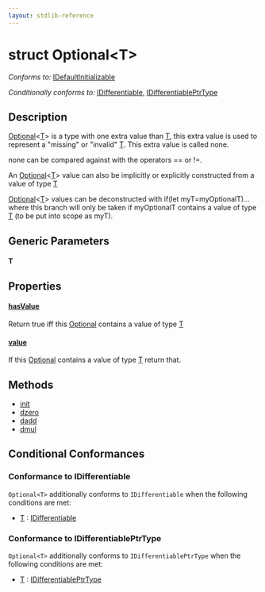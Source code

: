 ```yaml
---
layout: stdlib-reference
---
```


# struct Optional\<T\>

*Conforms to:* [IDefaultInitializable](../../interfaces/idefaultinitializable-018/index.html)

*Conditionally conforms to:* [IDifferentiable](../../interfaces/idifferentiable-01/index.html), [IDifferentiablePtrType](../../interfaces/idifferentiableptrtype-01fi/index.html)

## Description

<span class='code'><a href="index.html" class="code_type">Optional</a>&lt;<a href="index.html#typeparam-T" class="code_type">T</a>&gt;</span> is a type with one extra value than <span class='code'><a href="index.html#typeparam-T" class="code_type">T</a></span>, this extra value is
used to represent a "missing" or "invalid" <span class='code'><a href="index.html#typeparam-T" class="code_type">T</a></span>. This extra value is called
<span class='code'>none</span>.

<span class='code'>none</span> can be compared against with the operators <span class='code'>==</span> or <span class='code'>!=</span>.

An <span class='code'><a href="index.html" class="code_type">Optional</a>&lt;<a href="index.html#typeparam-T" class="code_type">T</a>&gt;</span> value can also be implicitly or explicitly constructed from
a value of type <span class='code'><a href="index.html#typeparam-T" class="code_type">T</a></span>

<span class='code'><a href="index.html" class="code_type">Optional</a>&lt;<a href="index.html#typeparam-T" class="code_type">T</a>&gt;</span> values can be deconstructed with <span class='code'>if(let myT=myOptionalT)...</span>
where this branch will only be taken if <span class='code'>myOptionalT</span> contains a value
of type <span class='code'><a href="index.html#typeparam-T" class="code_type">T</a></span> (to be put into scope as <span class='code'>myT</span>).


## Generic Parameters

####  <a id="typeparam-T"></a>T

## Properties

####  <a id="decl-hasValue"></a>[hasValue](hasvalue-3.html)
Return <span class='code'>true</span> iff this <span class='code'><a href="index.html" class="code_type">Optional</a></span> contains a value of type <span class='code'><a href="index.html#typeparam-T" class="code_type">T</a></span>

####  <a id="decl-value"></a>[value](value.html)
If this <span class='code'><a href="index.html" class="code_type">Optional</a></span> contains a value of type <span class='code'><a href="index.html#typeparam-T" class="code_type">T</a></span> return that.


## Methods

* [init](init)
* [dzero](dzero)
* [dadd](dadd)
* [dmul](dmul)

## Conditional Conformances

### Conformance to IDifferentiable
`Optional<T>` additionally conforms to `IDifferentiable` when the following conditions are met:

  * [T](index.html#typeparam-T) : [IDifferentiable](../../interfaces/idifferentiable-01/index.html)
### Conformance to IDifferentiablePtrType
`Optional<T>` additionally conforms to `IDifferentiablePtrType` when the following conditions are met:

  * [T](index.html#typeparam-T) : [IDifferentiablePtrType](../../interfaces/idifferentiableptrtype-01fi/index.html)

<!-- RTD-TOC-START
```{toctree}
:titlesonly:
:hidden:

Differential <differential-0>
dadd <dadd>
dmul <dmul>
dzero <dzero>
hasValue <hasvalue-3>
init <init>
value <value>
```
RTD-TOC-END -->
